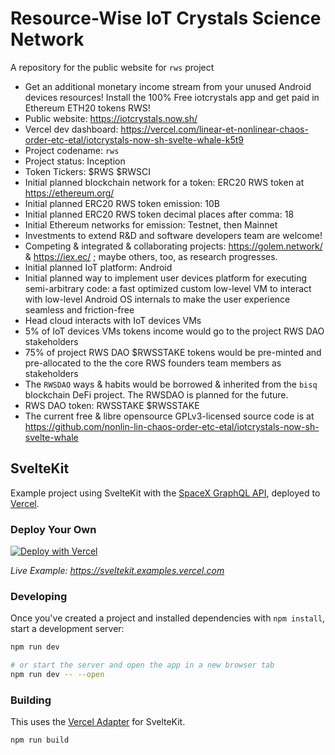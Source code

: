 # Resource-Wise IoT Crystals Science Network

A repository for the public website for `rws` project

 * Get an additional monetary income stream from your unused Android devices resources! Install the 100% Free iotcrystals app and get paid in Ethereum ETH20 tokens RWS!
 * Public website: https://iotcrystals.now.sh/
 * Vercel dev dashboard: https://vercel.com/linear-et-nonlinear-chaos-order-etc-etal/iotcrystals-now-sh-svelte-whale-k5t9
 * Project codename: `rws`
 * Project status: Inception
 * Token Tickers: $RWS $RWSCI
 * Initial planned blockchain network for a token: ERC20 RWS token at https://ethereum.org/
 * Initial planned ERC20 RWS token emission: 10B
 * Initial planned ERC20 RWS token decimal places after comma: 18
 * Initial Ethereum networks for emission: Testnet, then Mainnet
 * Investments to extend R&D and software developers team are welcome!
 * Competing & integrated & collaborating projects: https://golem.network/ & https://iex.ec/ ; maybe others, too, as research progresses.
 * Initial planned IoT platform: Android
 * Initial planned way to implement user devices platform for executing semi-arbitrary code: a fast optimized custom low-level VM to interact with low-level Android OS internals to make the user experience seamless and friction-free
 * Head cloud interacts with IoT devices VMs
 * 5% of IoT devices VMs tokens income would go to the project RWS DAO stakeholders
 * 75% of project RWS DAO $RWSSTAKE tokens would be pre-minted and pre-allocated to the the core RWS founders team members as stakeholders
 * The `RWSDAO` ways & habits would be borrowed & inherited from the `bisq` blockchain DeFi project. The RWSDAO is planned for the future.
 * RWS DAO token: RWSSTAKE $RWSSTAKE
 * The current free & libre opensource GPLv3-licensed source code is at https://github.com/nonlin-lin-chaos-order-etc-etal/iotcrystals-now-sh-svelte-whale

## SvelteKit

Example project using SvelteKit with the [SpaceX GraphQL API](https://api.spacex.land/graphql/), deployed to [Vercel](https://vercel.com).

### Deploy Your Own

[![Deploy with Vercel](https://vercel.com/button)](https://vercel.com/new/clone?repository-url=https%3A%2F%2Fgithub.com%2Fvercel%2Fvercel%2Ftree%2Fmain%2Fexamples%2Fsveltekit&project-name=sveltekit-vercel&repository-name=sveltekit-vercel&demo-title=SvelteKit%20%2B%20Vercel&demo-description=SvelteKit%20app%20fetching%20data%20from%20the%20SpaceX%20GraphQL%20API.&demo-url=https%3A%2F%2Fsveltekit.examples.vercel.com%2F&demo-image=https%3A%2F%2Fsveltekit.examples.vercel.com%2Ftwitter.png)

_Live Example: https://sveltekit.examples.vercel.com_

### Developing

Once you've created a project and installed dependencies with `npm install`, start a development server:

```bash
npm run dev

# or start the server and open the app in a new browser tab
npm run dev -- --open
```

### Building

This uses the [Vercel Adapter](https://github.com/sveltejs/kit/tree/master/packages/adapter-vercel) for SvelteKit.

```bash
npm run build
```
